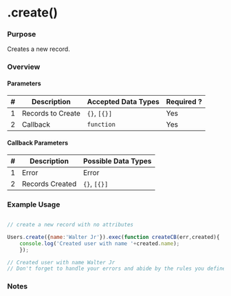 # .create()
### Purpose
Creates a new record.

### Overview

#### Parameters

| # |     Description     | Accepted Data Types | Required ? |
|---|---------------------|---------------------|------------|
| 1 | Records to Create   | `{}`, `[{}]`        | Yes	     |
| 2 |     Callback        | `function`          | Yes        |

#### Callback Parameters

| # |     Description     | Possible Data Types |
|---|---------------------|---------------------|
| 1 |  Error              | Error               |
| 2 |  Records Created    | `{}`, `[{}]`        |

### Example Usage

```javascript 

// create a new record with no attributes

Users.create({name:'Walter Jr'}).exec(function createCB(err,created){
	console.log('Created user with name '+created.name);
	});

// Created user with name Walter Jr
// Don't forget to handle your errors and abide by the rules you defined in your model
```
### Notes
>

